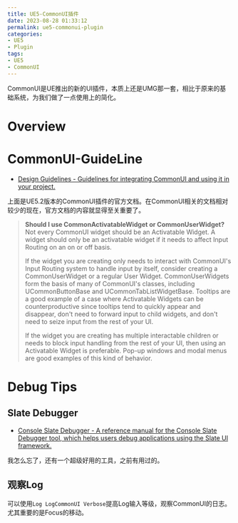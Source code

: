 ```yaml
---
title: UE5-CommonUI插件
date: 2023-08-28 01:33:12
permalink: ue5-commonui-plugin
categories:
- UE5
- Plugin
tags:
- UE5
- CommonUI
---
```


CommonUI是UE推出的新的UI插件，本质上还是UMG那一套，相比于原来的基础系统，为我们做了一点使用上的简化。
<!--more-->

# Overview

# CommonUI-GuideLine
- [Design Guidelines - Guidelines for integrating CommonUI and using it in your project.](https://docs.unrealengine.com/5.2/en-US/design-guidelines-for-using-commonui-in-unreal-engine/)

上面是UE5.2版本的CommonUI插件的官方文档。在CommonUI相关的文档相对较少的现在，官方文档的内容就显得至关重要了。

> **Should I use CommonActivatableWidget or CommonUserWidget?**
> Not every CommonUI widget should be an Activatable Widget. A widget should only be an activatable widget if it needs to affect Input Routing on an on or off basis.
> 
> If the widget you are creating only needs to interact with CommonUI's Input Routing system to handle input by itself, consider creating a CommonUserWidget or a regular User Widget. CommonUserWidgets form the basis of many of CommonUI's classes, including UCommonButtonBase and UCommonTabListWidgetBase. Tooltips are a good example of a case where Activatable Widgets can be counterproductive since tooltips tend to quickly appear and disappear, don't need to forward input to child widgets, and don't need to seize input from the rest of your UI.
> 
> If the widget you are creating has multiple interactable children or needs to block input handling from the rest of your UI, then using an Activatable Widget is preferable. Pop-up windows and modal menus are good examples of this kind of behavior.


# Debug Tips

## Slate Debugger
- [Console Slate Debugger - A reference manual for the Console Slate Debugger tool, which helps users debug applications using the Slate UI framework.](https://docs.unrealengine.com/5.2/en-US/console-slate-debugger-in-unreal-engine/)

我怎么忘了，还有一个超级好用的工具，之前有用过的。

## 观察Log
可以使用`Log LogCommonUI Verbose`提高Log输入等级，观察CommonUI的日志。尤其重要的是Focus的移动。
